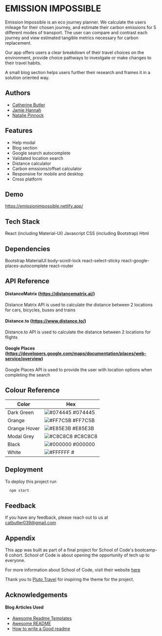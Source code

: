 
# EMISSION IMPOSSIBLE

Emission Impossible is an eco journey planner. We calculate the users mileage for their chosen journey, and estimate their carbon emissions for 5 different modes of transport.
The user can compare and contrast each journey and view estimated tangible metrics necessary for carbon replacement. 

Our app offers users a clear breakdown of their travel choices on the environment, provide choice pathways to investgate or make changes to their travel habits.

A small blog section helps users further their research and frames it in a solution oriented way. 


## Authors

- [Catherine Butler](https://github.com/catherine-butler)
- [Jamie Hannah](https://github.com/JHannah30)
- [Natalie Pinnock](https://github.com/natpinnock)

  
## Features

- Help modal
- Blog section
- Google search autocomplete
- Validated location search
- Distance calculator
- Carbon emssions/offset calculator
- Responsive for mobile and desktop
- Cross platform

  
## Demo

https://emissionimpossible.netlify.app/

  
## Tech Stack

React (including Material-UI)
Javascript
CSS (including Bootstrap)
Html

## Dependencies

Bootstrap
MaterialUI
body-scroll-lock
react-select-sticky
react-google-places-autocomplete
react-router
  
## API Reference

#### DistanceMatrix (https://distancematrix.ai/)

Distance Matrix API is used to calculate the distance between 2 locations for cars, bicycles, buses and trains

#### Distance.to (https://www.distance.to/)

Distance.to API is used to calculate the distance between 2 locations for flights

#### Google Places (https://developers.google.com/maps/documentation/places/web-service/overview)

Google Places API is used to provide the user with location options when completing the search

## Colour Reference
| Color             | Hex                                                                |
| ----------------- | ------------------------------------------------------------------ |
| Dark Green  	| ![#074445](https://via.placeholder.com/10/074445?text=+) #074445|
| Orange 	| ![#FF7C5B](https://via.placeholder.com/10/FF7C5B?text=+) #FF7C5B|
| Orange Hover 	| ![#E85E3B](https://via.placeholder.com/10/E85E3B?text=+) #E85E3B|
| Modal Grey	| ![#C8C8C8](https://via.placeholder.com/10/C8C8C8?text=+) #C8C8C8|
| Black		| ![#000000](https://via.placeholder.com/10/000000?text=+) #000000|
| White		| ![#FFFFFF](https://via.placeholder.com/10/FFFFFF?text=+) #|


## Deployment

To deploy this project run

```bash
  npm start
```

  
## Feedback

If you have any feedback, please reach out to us at catbutler039@gmail.com

  
## Appendix

This app was built as part of a final project for School of Code's bootcamp-6 cohort. School of Code is about opening the opportunity of tech up to everyone.

For more information about School of Code, visit their website [here](https://www.schoolofcode.co.uk/)

Thank you to [Pluto Travel](https://pluto.travel/) for inspiring the theme for the project. 

  
## Acknowledgements

 #### Blog Articles Used
 - [Awesome Readme Templates](https://awesomeopensource.com/project/elangosundar/awesome-README-templates)
 - [Awesome README](https://github.com/matiassingers/awesome-readme)
 - [How to write a Good readme](https://bulldogjob.com/news/449-how-to-write-a-good-readme-for-your-github-project)

  	
